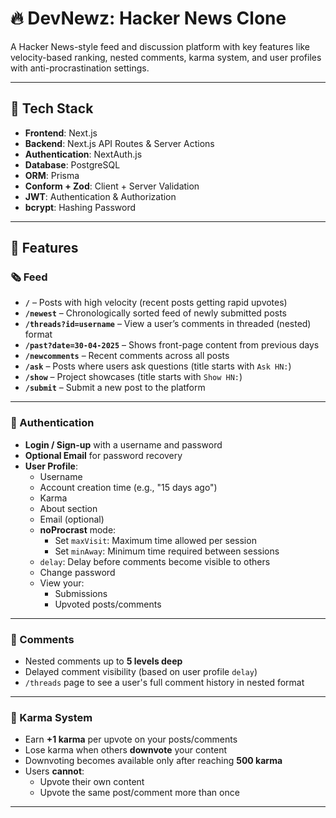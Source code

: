 # 🔥 DevNewz: Hacker News Clone  
A Hacker News-style feed and discussion platform with key features like velocity-based ranking, nested comments, karma system, and user profiles with anti-procrastination settings.

---

## 🧱 Tech Stack
- **Frontend**: Next.js
- **Backend**: Next.js API Routes & Server Actions
- **Authentication**: NextAuth.js
- **Database**: PostgreSQL
- **ORM**: Prisma
- **Conform + Zod**: Client + Server Validation
- **JWT**: Authentication & Authorization
- **bcrypt**: Hashing Password

---

## 🚀 Features
### 🗞️ Feed  
- **`/`** – Posts with high velocity (recent posts getting rapid upvotes) 
- **`/newest`** – Chronologically sorted feed of newly submitted posts  
- **`/threads?id=username`** – View a user’s comments in threaded (nested) format  
- **`/past?date=30-04-2025`** – Shows front-page content from previous days  
- **`/newcomments`** – Recent comments across all posts  
- **`/ask`** – Posts where users ask questions (title starts with `Ask HN:`)  
- **`/show`** – Project showcases (title starts with `Show HN:`)  
- **`/submit`** – Submit a new post to the platform

---

### 🔐 Authentication  
- **Login / Sign-up** with a username and password  
- **Optional Email** for password recovery  
- **User Profile**:  
  - Username  
  - Account creation time (e.g., "15 days ago")  
  - Karma  
  - About section  
  - Email (optional)  
  - **noProcrast** mode:  
    - Set `maxVisit`: Maximum time allowed per session  
    - Set `minAway`: Minimum time required between sessions  
  - `delay`: Delay before comments become visible to others  
  - Change password  
  - View your:  
    - Submissions  
    - Upvoted posts/comments  

---

### 💬 Comments  
- Nested comments up to **5 levels deep**  
- Delayed comment visibility (based on user profile `delay`)  
- `/threads` page to see a user's full comment history in nested format  

---

### 🔼 Karma System  
- Earn **+1 karma** per upvote on your posts/comments  
- Lose karma when others **downvote** your content  
- Downvoting becomes available only after reaching **500 karma**  
- Users **cannot**:  
  - Upvote their own content  
  - Upvote the same post/comment more than once  

---